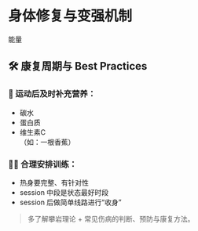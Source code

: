 

# 身体修复与变强机制





能量



## 🛠 康复周期与 Best Practices

### 📌 运动后及时补充营养：

- 碳水
- 蛋白质
- 维生素C  
  （如：一根香蕉）

### 🧗‍♀️ 合理安排训练：

- 热身要完整、有针对性  
- session 中段是状态最好时段  
- session 后做简单线路进行“收身”  

> 多了解攀岩理论 + 常见伤病的判断、预防与康复方法。